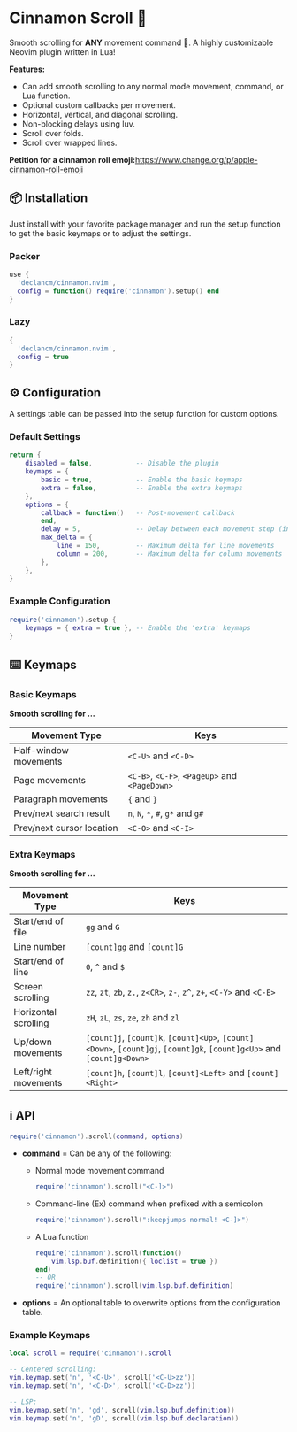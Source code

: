 # Cinnamon Scroll 🍥

Smooth scrolling for __ANY__ movement command 🤯. A
highly customizable Neovim plugin written in Lua!

__Features:__
* Can add smooth scrolling to any normal mode movement, command, or Lua function.
* Optional custom callbacks per movement.
* Horizontal, vertical, and diagonal scrolling.
* Non-blocking delays using luv.
* Scroll over folds.
* Scroll over wrapped lines.

__Petition for a cinnamon roll emoji:__<https://www.change.org/p/apple-cinnamon-roll-emoji>

## 📦 Installation

Just install with your favorite package manager and run the setup function to get the basic keymaps or to adjust the settings.

### Packer

```lua
use {
  'declancm/cinnamon.nvim',
  config = function() require('cinnamon').setup() end
}
```

### Lazy

```lua
{
  'declancm/cinnamon.nvim',
  config = true
}
```

## ⚙️ Configuration

A settings table can be passed into the setup function for custom options.

### Default Settings

```lua
return {
    disabled = false,           -- Disable the plugin
    keymaps = {
        basic = true,           -- Enable the basic keymaps
        extra = false,          -- Enable the extra keymaps
    },
    options = {
        callback = function()   -- Post-movement callback
        end,
        delay = 5,              -- Delay between each movement step (in ms)
        max_delta = {
            line = 150,         -- Maximum delta for line movements
            column = 200,       -- Maximum delta for column movements
        },
    },
}
```

### Example Configuration

```lua
require('cinnamon').setup {
    keymaps = { extra = true }, -- Enable the 'extra' keymaps
}
```

## ⌨️ Keymaps

### Basic Keymaps

**Smooth scrolling for ...**

| Movement Type | Keys |
|-|-|
| Half-window movements     | `<C-U>` and `<C-D>` |
| Page movements            | `<C-B>`, `<C-F>`, `<PageUp>` and `<PageDown>` |
| Paragraph movements       | `{` and `}` |
| Prev/next search result   | `n`, `N`, `*`, `#`, `g*` and `g#` |
| Prev/next cursor location | `<C-O>` and `<C-I>` |

### Extra Keymaps

**Smooth scrolling for ...**

| Movement Type | Keys |
|-|-|
| Start/end of file    | `gg` and `G` |
| Line number          | `[count]gg` and `[count]G` |
| Start/end of line    | `0`, `^` and `$` |
| Screen scrolling     | `zz`, `zt`, `zb`, `z.`, `z<CR>`, `z-`, `z^`, `z+`, `<C-Y>` and `<C-E>` |
| Horizontal scrolling | `zH`, `zL`, `zs`, `ze`, `zh` and `zl` |
| Up/down movements    | `[count]j`,  `[count]k`,  `[count]<Up>`,  `[count]<Down>`, `[count]gj`, `[count]gk`, `[count]g<Up>`  and `[count]g<Down>` |
| Left/right movements | `[count]h`,  `[count]l`,  `[count]<Left>` and `[count]<Right>` |

## ℹ️ API

```lua
require('cinnamon').scroll(command, options)
```

* __command__ = Can be any of the following:
  * Normal mode movement command

    ```lua
    require('cinnamon').scroll("<C-]>")
    ```

  * Command-line (Ex) command when prefixed with a semicolon

    ```lua
    require('cinnamon').scroll(":keepjumps normal! <C-]>")
    ```

  * A Lua function

    ```lua
    require('cinnamon').scroll(function()
        vim.lsp.buf.definition({ loclist = true })
    end)
    -- OR
    require('cinnamon').scroll(vim.lsp.buf.definition)
    ```

* __options__ = An optional table to overwrite options from the configuration table.

### Example Keymaps

```lua
local scroll = require('cinnamon').scroll

-- Centered scrolling:
vim.keymap.set('n', '<C-U>', scroll('<C-U>zz'))
vim.keymap.set('n', '<C-D>', scroll('<C-D>zz'))

-- LSP:
vim.keymap.set('n', 'gd', scroll(vim.lsp.buf.definition))
vim.keymap.set('n', 'gD', scroll(vim.lsp.buf.declaration))
```
